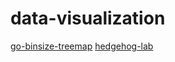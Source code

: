 # data-visualization

[go-binsize-treemap](https://github.com/nikolaydubina/go-binsize-treemap)
[hedgehog-lab](https://github.com/Hedgehog-Computing/hedgehog-lab)
